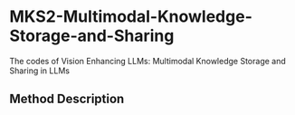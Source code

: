 # MKS2-Multimodal-Knowledge-Storage-and-Sharing
The codes of Vision Enhancing LLMs: Multimodal Knowledge Storage and Sharing in LLMs


## Method Description

